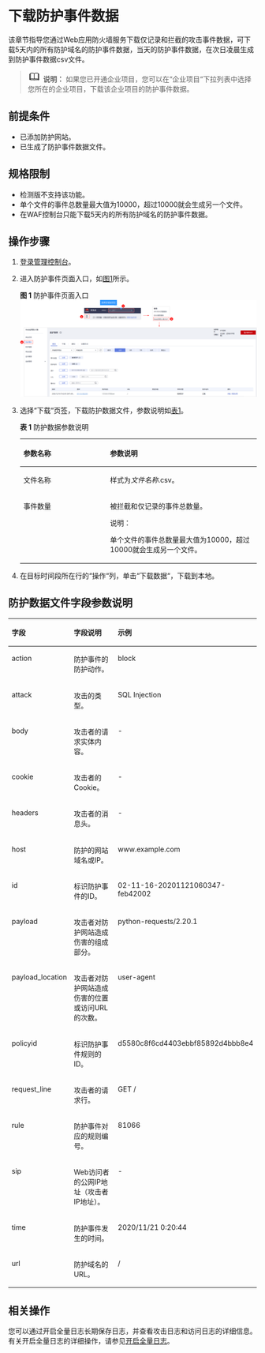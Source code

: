 # 下载防护事件数据<a name="waf_01_0077"></a>

该章节指导您通过Web应用防火墙服务下载仅记录和拦截的攻击事件数据，可下载5天内的所有防护域名的防护事件数据，当天的防护事件数据，在次日凌晨生成到防护事件数据csv文件。

>![](public_sys-resources/icon-note.gif) **说明：** 
>如果您已开通企业项目，您可以在“企业项目“下拉列表中选择您所在的企业项目，下载该企业项目的防护事件数据。

## 前提条件<a name="section1176215532159"></a>

-   已添加防护网站。
-   已生成了防护事件数据文件。

## 规格限制<a name="section1268362217284"></a>

-   检测版不支持该功能。
-   单个文件的事件总数量最大值为10000，超过10000就会生成另一个文件。
-   在WAF控制台只能下载5天内的所有防护域名的防护事件数据。

## 操作步骤<a name="section77018751616"></a>

1.  [登录管理控制台](https://console.huaweicloud.com/?locale=zh-cn)。
2.  进入防护事件页面入口，如[图1](#waf_01_0156_fig182151235121911)所示。

    **图 1**  防护事件页面入口<a name="waf_01_0156_fig182151235121911"></a>  
    ![](figures/防护事件页面入口.png "防护事件页面入口")

3.  选择“下载“页签，下载防护数据文件，参数说明如[表1](#table117074311366)。

    **表 1**  防护数据参数说明

    <a name="table117074311366"></a>
    <table><thead align="left"><tr id="row16701943193619"><th class="cellrowborder" valign="top" width="36.57%" id="mcps1.2.3.1.1"><p id="p070174383616"><a name="p070174383616"></a><a name="p070174383616"></a>参数名称</p>
    </th>
    <th class="cellrowborder" valign="top" width="63.43%" id="mcps1.2.3.1.2"><p id="p87094316366"><a name="p87094316366"></a><a name="p87094316366"></a>参数说明</p>
    </th>
    </tr>
    </thead>
    <tbody><tr id="row18701443123617"><td class="cellrowborder" valign="top" width="36.57%" headers="mcps1.2.3.1.1 "><p id="p670194383614"><a name="p670194383614"></a><a name="p670194383614"></a>文件名称</p>
    </td>
    <td class="cellrowborder" valign="top" width="63.43%" headers="mcps1.2.3.1.2 "><p id="p6706436365"><a name="p6706436365"></a><a name="p6706436365"></a>样式为<i><span class="varname" id="varname117024333617"><a name="varname117024333617"></a><a name="varname117024333617"></a>文件名称</span></i>.csv。</p>
    </td>
    </tr>
    <tr id="row117014311367"><td class="cellrowborder" valign="top" width="36.57%" headers="mcps1.2.3.1.1 "><p id="p1170124373618"><a name="p1170124373618"></a><a name="p1170124373618"></a>事件数量</p>
    </td>
    <td class="cellrowborder" valign="top" width="63.43%" headers="mcps1.2.3.1.2 "><p id="p12716433369"><a name="p12716433369"></a><a name="p12716433369"></a>被拦截和仅记录的事件总数量。</p>
    <div class="note" id="note16711435362"><a name="note16711435362"></a><a name="note16711435362"></a><span class="notetitle"> 说明： </span><div class="notebody"><p id="p87184343612"><a name="p87184343612"></a><a name="p87184343612"></a>单个文件的事件总数量最大值为10000，超过10000就会生成另一个文件。</p>
    </div></div>
    </td>
    </tr>
    </tbody>
    </table>

4.  在目标时间段所在行的“操作“列，单击“下载数据“，下载到本地。

## 防护数据文件字段参数说明<a name="section294119317404"></a>

<a name="table10596413539"></a>
<table><thead align="left"><tr id="row56294135315"><th class="cellrowborder" valign="top" width="20.582058205820584%" id="mcps1.1.4.1.1"><p id="p36216465313"><a name="p36216465313"></a><a name="p36216465313"></a>字段</p>
</th>
<th class="cellrowborder" valign="top" width="35.7935793579358%" id="mcps1.1.4.1.2"><p id="p97801321246"><a name="p97801321246"></a><a name="p97801321246"></a>字段说明</p>
</th>
<th class="cellrowborder" valign="top" width="43.62436243624362%" id="mcps1.1.4.1.3"><p id="p11624475314"><a name="p11624475314"></a><a name="p11624475314"></a>示例</p>
</th>
</tr>
</thead>
<tbody><tr id="row76310417530"><td class="cellrowborder" valign="top" width="20.582058205820584%" headers="mcps1.1.4.1.1 "><p id="p1463104195317"><a name="p1463104195317"></a><a name="p1463104195317"></a>action</p>
</td>
<td class="cellrowborder" valign="top" width="35.7935793579358%" headers="mcps1.1.4.1.2 "><p id="p167811632747"><a name="p167811632747"></a><a name="p167811632747"></a>防护事件的防护动作。</p>
</td>
<td class="cellrowborder" valign="top" width="43.62436243624362%" headers="mcps1.1.4.1.3 "><p id="p26320410536"><a name="p26320410536"></a><a name="p26320410536"></a>block</p>
</td>
</tr>
<tr id="row7634419533"><td class="cellrowborder" valign="top" width="20.582058205820584%" headers="mcps1.1.4.1.1 "><p id="p06312495311"><a name="p06312495311"></a><a name="p06312495311"></a>attack</p>
</td>
<td class="cellrowborder" valign="top" width="35.7935793579358%" headers="mcps1.1.4.1.2 "><p id="p157814321748"><a name="p157814321748"></a><a name="p157814321748"></a>攻击的类型。</p>
</td>
<td class="cellrowborder" valign="top" width="43.62436243624362%" headers="mcps1.1.4.1.3 "><p id="p146318416536"><a name="p146318416536"></a><a name="p146318416536"></a>SQL Injection</p>
</td>
</tr>
<tr id="row1663345531"><td class="cellrowborder" valign="top" width="20.582058205820584%" headers="mcps1.1.4.1.1 "><p id="p66312405311"><a name="p66312405311"></a><a name="p66312405311"></a>body</p>
</td>
<td class="cellrowborder" valign="top" width="35.7935793579358%" headers="mcps1.1.4.1.2 "><p id="p77815321442"><a name="p77815321442"></a><a name="p77815321442"></a>攻击者的请求实体内容。</p>
</td>
<td class="cellrowborder" valign="top" width="43.62436243624362%" headers="mcps1.1.4.1.3 "><p id="p164144115312"><a name="p164144115312"></a><a name="p164144115312"></a>-</p>
</td>
</tr>
<tr id="row864174165320"><td class="cellrowborder" valign="top" width="20.582058205820584%" headers="mcps1.1.4.1.1 "><p id="p15677102313509"><a name="p15677102313509"></a><a name="p15677102313509"></a>cookie</p>
</td>
<td class="cellrowborder" valign="top" width="35.7935793579358%" headers="mcps1.1.4.1.2 "><p id="p9394135313410"><a name="p9394135313410"></a><a name="p9394135313410"></a>攻击者的Cookie。</p>
</td>
<td class="cellrowborder" valign="top" width="43.62436243624362%" headers="mcps1.1.4.1.3 "><p id="p206464125313"><a name="p206464125313"></a><a name="p206464125313"></a>-</p>
</td>
</tr>
<tr id="row2641748530"><td class="cellrowborder" valign="top" width="20.582058205820584%" headers="mcps1.1.4.1.1 "><p id="p173581419277"><a name="p173581419277"></a><a name="p173581419277"></a>headers</p>
</td>
<td class="cellrowborder" valign="top" width="35.7935793579358%" headers="mcps1.1.4.1.2 "><p id="p127817321448"><a name="p127817321448"></a><a name="p127817321448"></a>攻击者的消息头。</p>
</td>
<td class="cellrowborder" valign="top" width="43.62436243624362%" headers="mcps1.1.4.1.3 "><p id="p3645414538"><a name="p3645414538"></a><a name="p3645414538"></a>-</p>
</td>
</tr>
<tr id="row16420411532"><td class="cellrowborder" valign="top" width="20.582058205820584%" headers="mcps1.1.4.1.1 "><p id="p5641448537"><a name="p5641448537"></a><a name="p5641448537"></a>host</p>
</td>
<td class="cellrowborder" valign="top" width="35.7935793579358%" headers="mcps1.1.4.1.2 "><p id="p9781113211414"><a name="p9781113211414"></a><a name="p9781113211414"></a>防护的网站域名或IP。</p>
</td>
<td class="cellrowborder" valign="top" width="43.62436243624362%" headers="mcps1.1.4.1.3 "><p id="p5641248531"><a name="p5641248531"></a><a name="p5641248531"></a>www.example.com</p>
</td>
</tr>
<tr id="row1964846530"><td class="cellrowborder" valign="top" width="20.582058205820584%" headers="mcps1.1.4.1.1 "><p id="p206517475312"><a name="p206517475312"></a><a name="p206517475312"></a>id</p>
</td>
<td class="cellrowborder" valign="top" width="35.7935793579358%" headers="mcps1.1.4.1.2 "><p id="p278183215418"><a name="p278183215418"></a><a name="p278183215418"></a>标识防护事件的ID。</p>
</td>
<td class="cellrowborder" valign="top" width="43.62436243624362%" headers="mcps1.1.4.1.3 "><p id="p12654411531"><a name="p12654411531"></a><a name="p12654411531"></a>02-11-16-20201121060347-feb42002</p>
</td>
</tr>
<tr id="row17117104965416"><td class="cellrowborder" valign="top" width="20.582058205820584%" headers="mcps1.1.4.1.1 "><p id="p15117849185413"><a name="p15117849185413"></a><a name="p15117849185413"></a>payload</p>
</td>
<td class="cellrowborder" valign="top" width="35.7935793579358%" headers="mcps1.1.4.1.2 "><p id="p97811132247"><a name="p97811132247"></a><a name="p97811132247"></a>攻击者对防护网站造成伤害的组成部分。</p>
</td>
<td class="cellrowborder" valign="top" width="43.62436243624362%" headers="mcps1.1.4.1.3 "><p id="p18118204914543"><a name="p18118204914543"></a><a name="p18118204914543"></a>python-requests/2.20.1</p>
</td>
</tr>
<tr id="row10663141315588"><td class="cellrowborder" valign="top" width="20.582058205820584%" headers="mcps1.1.4.1.1 "><p id="p1366471313580"><a name="p1366471313580"></a><a name="p1366471313580"></a>payload_location</p>
</td>
<td class="cellrowborder" valign="top" width="35.7935793579358%" headers="mcps1.1.4.1.2 "><p id="p37819327412"><a name="p37819327412"></a><a name="p37819327412"></a>攻击者对防护网站造成伤害的位置或访问URL的次数。</p>
</td>
<td class="cellrowborder" valign="top" width="43.62436243624362%" headers="mcps1.1.4.1.3 "><p id="p96641913135819"><a name="p96641913135819"></a><a name="p96641913135819"></a>user-agent</p>
</td>
</tr>
<tr id="row1672674410714"><td class="cellrowborder" valign="top" width="20.582058205820584%" headers="mcps1.1.4.1.1 "><p id="p57261744875"><a name="p57261744875"></a><a name="p57261744875"></a>policyid</p>
</td>
<td class="cellrowborder" valign="top" width="35.7935793579358%" headers="mcps1.1.4.1.2 "><p id="p620659687"><a name="p620659687"></a><a name="p620659687"></a>标识防护事件规则的ID。</p>
</td>
<td class="cellrowborder" valign="top" width="43.62436243624362%" headers="mcps1.1.4.1.3 "><p id="p1538032216919"><a name="p1538032216919"></a><a name="p1538032216919"></a>d5580c8f6cd4403ebbf85892d4bbb8e4</p>
</td>
</tr>
<tr id="row159341243151114"><td class="cellrowborder" valign="top" width="20.582058205820584%" headers="mcps1.1.4.1.1 "><p id="p159341043111117"><a name="p159341043111117"></a><a name="p159341043111117"></a>request_line</p>
</td>
<td class="cellrowborder" valign="top" width="35.7935793579358%" headers="mcps1.1.4.1.2 "><p id="p14944135719538"><a name="p14944135719538"></a><a name="p14944135719538"></a>攻击者的请求行。</p>
</td>
<td class="cellrowborder" valign="top" width="43.62436243624362%" headers="mcps1.1.4.1.3 "><p id="p129341143151112"><a name="p129341143151112"></a><a name="p129341143151112"></a>GET /</p>
</td>
</tr>
<tr id="row488755861913"><td class="cellrowborder" valign="top" width="20.582058205820584%" headers="mcps1.1.4.1.1 "><p id="p1882849155320"><a name="p1882849155320"></a><a name="p1882849155320"></a>rule</p>
</td>
<td class="cellrowborder" valign="top" width="35.7935793579358%" headers="mcps1.1.4.1.2 "><p id="p10546746275"><a name="p10546746275"></a><a name="p10546746275"></a>防护事件对应的规则编号。</p>
</td>
<td class="cellrowborder" valign="top" width="43.62436243624362%" headers="mcps1.1.4.1.3 "><p id="p12887115861918"><a name="p12887115861918"></a><a name="p12887115861918"></a>81066</p>
</td>
</tr>
<tr id="row515718254241"><td class="cellrowborder" valign="top" width="20.582058205820584%" headers="mcps1.1.4.1.1 "><p id="p15157192510249"><a name="p15157192510249"></a><a name="p15157192510249"></a>sip</p>
</td>
<td class="cellrowborder" valign="top" width="35.7935793579358%" headers="mcps1.1.4.1.2 "><p id="p207811732746"><a name="p207811732746"></a><a name="p207811732746"></a>Web访问者的公网IP地址（攻击者IP地址）。</p>
</td>
<td class="cellrowborder" valign="top" width="43.62436243624362%" headers="mcps1.1.4.1.3 "><p id="p415792513249"><a name="p415792513249"></a><a name="p415792513249"></a>-</p>
</td>
</tr>
<tr id="row94911052122613"><td class="cellrowborder" valign="top" width="20.582058205820584%" headers="mcps1.1.4.1.1 "><p id="p1949255232611"><a name="p1949255232611"></a><a name="p1949255232611"></a>time</p>
</td>
<td class="cellrowborder" valign="top" width="35.7935793579358%" headers="mcps1.1.4.1.2 "><p id="p10781133216412"><a name="p10781133216412"></a><a name="p10781133216412"></a>防护事件发生的时间。</p>
</td>
<td class="cellrowborder" valign="top" width="43.62436243624362%" headers="mcps1.1.4.1.3 "><p id="p194921652122613"><a name="p194921652122613"></a><a name="p194921652122613"></a>2020/11/21  0:20:44</p>
</td>
</tr>
<tr id="row11721811113014"><td class="cellrowborder" valign="top" width="20.582058205820584%" headers="mcps1.1.4.1.1 "><p id="p973121114305"><a name="p973121114305"></a><a name="p973121114305"></a>url</p>
</td>
<td class="cellrowborder" valign="top" width="35.7935793579358%" headers="mcps1.1.4.1.2 "><p id="p1178116321243"><a name="p1178116321243"></a><a name="p1178116321243"></a>防护域名的URL。</p>
</td>
<td class="cellrowborder" valign="top" width="43.62436243624362%" headers="mcps1.1.4.1.3 "><p id="p18734110300"><a name="p18734110300"></a><a name="p18734110300"></a>/</p>
</td>
</tr>
</tbody>
</table>

## 相关操作<a name="section7598125217545"></a>

您可以通过开启全量日志长期保存日志，并查看攻击日志和访问日志的详细信息。有关开启全量日志的详细操作，请参见[开启全量日志](开启全量日志.md)。

